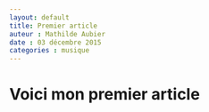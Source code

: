 ```yaml
---
layout: default
title: Premier article
auteur : Mathilde Aubier 
date : 03 décembre 2015
categories : musique
---
```



<h1>Voici mon premier article</h1>


